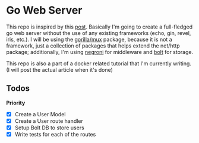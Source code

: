 # Go Web Server 

This repo is inspired by this [post](https://medium.com/code-zen/why-i-don-t-use-go-web-frameworks-1087e1facfa4). Basically I'm going to create a full-fledged go web server without the use of any existing frameworks (echo, gin, revel, iris, etc.). I will be using the [gorilla/mux](http://www.gorillatoolkit.org/pkg/mux) package, because it is not a framework, just a collection of packages that helps extend the net/http package; additionally, I'm using [negroni](https://github.com/urfave/negroni) for middleware and [bolt](https://github.com/boltdb/bolt) for storage.

This repo is also a part of a docker related tutorial that I'm currently writing. (I will post the actual article when it's done)


## Todos

**Priority**

- [x] Create a User Model
- [x] Create a User route handler
- [x] Setup Bolt DB to store users
- [x] Write tests for each of the routes
